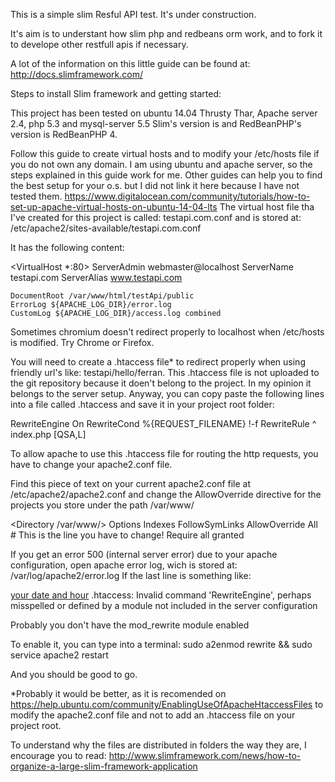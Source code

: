 This is a simple slim Resful API test. It's under construction.

It's aim is to understant how slim php and redbeans orm work, and to fork it to develope other restfull apis if necessary.

A lot of the information on this little guide can be found at: http://docs.slimframework.com/

Steps to install Slim framework and getting started:

This project has been tested on ubuntu 14.04 Thrusty Thar, Apache server 2.4, php 5.3 and mysql-server 5.5
Slim's version is  and RedBeanPHP's version is RedBeanPHP 4.

Follow this guide to create virtual hosts and to modify your /etc/hosts file if you do not own any domain.
I am using ubuntu and apache server, so the steps explained in this guide work for me. Other guides can help you to find
the best setup for your o.s. but I did not link it here because I have not tested them.
https://www.digitalocean.com/community/tutorials/how-to-set-up-apache-virtual-hosts-on-ubuntu-14-04-lts
The virtual host file tha I've created for this project is called:
testapi.com.conf
and is stored at:
/etc/apache2/sites-available/testapi.com.conf

It has the following content:

<VirtualHost *:80>
    ServerAdmin webmaster@localhost
    ServerName testapi.com
    ServerAlias www.testapi.com

    DocumentRoot /var/www/html/testApi/public
    ErrorLog ${APACHE_LOG_DIR}/error.log
    CustomLog ${APACHE_LOG_DIR}/access.log combined
</VirtualHost>



Sometimes chromium doesn't redirect properly to localhost when /etc/hosts is modified. Try Chrome or Firefox.

You will need to create a .htaccess file* to redirect properly when using friendly url's like: testapi/hello/ferran.
This .htaccess file is not uploaded to the git repository because it doen't belong to the project.
In my opinion it belongs to the server setup.
Anyway, you can copy paste the following lines into a file called .htaccess and save it in your project root folder:

RewriteEngine On
RewriteCond %{REQUEST_FILENAME} !-f
RewriteRule ^ index.php [QSA,L]


To allow apache to use this .htaccess file for routing the http requests, you have to change your apache2.conf file.

Find this piece of text on your current apache2.conf file at /etc/apache2/apache2.conf and change the
AllowOverride directive for the projects you store under the path /var/www/

<Directory /var/www/>
    Options Indexes FollowSymLinks
    AllowOverride All # This is the line you have to change!
    Require all granted
</Directory>


If you get an error 500 (internal server error) due to your apache configuration, open apache error log, wich is stored at:
/var/log/apache2/error.log
If the last line is something like:

[your date and hour](...) .htaccess: Invalid command 'RewriteEngine', perhaps misspelled or defined by a module
 not included in the server configuration

Probably you don't have the mod_rewrite module enabled

To enable it, you can type into a terminal:
sudo a2enmod rewrite && sudo service apache2 restart

And you should be good to go.

*Probably it would be better, as it is recomended on https://help.ubuntu.com/community/EnablingUseOfApacheHtaccessFiles
to modify the apache2.conf file and not to add an .htaccess file on your project root.

To understand why the files are distributed in folders the way they are, I encourage you to read:
http://www.slimframework.com/news/how-to-organize-a-large-slim-framework-application
